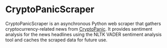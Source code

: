 # CryptoPanicScraper
CryptoPanicScraper is an asynchronous Python web scraper that gathers cryptocurrency-related news from [CryptoPanic](https://cryptopanic.com/). It provides sentiment analysis for the news headlines using the NLTK VADER sentiment analysis tool and caches the scraped data for future use.
